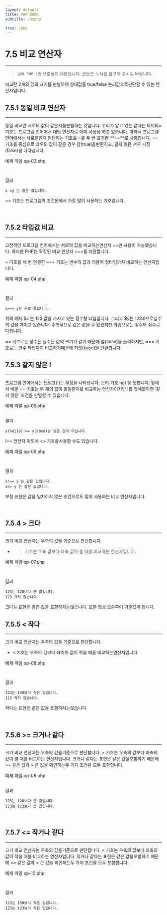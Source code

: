 ```yaml
---
layout: default
title: PHP BOOK
subtitle: numphp

tree: /php
---
```


# 7.5 비교 연산자
---
> `넘버 PHP 1권` 보충정리 내용입니다. 원문은 도서를 참고해 주시길 바랍니다.

비교란 2개의 값의 크기를 판별하여 상태값을 true/false 논리값으로판단할 수 있는 연산자입니다.
<br>

## 7.5.1 동일 비교 연산자
---
동일 비교란 서로의 값이 같은지를판별하는 것입니다. 
우리가 알고 있는 같다는 의미의= 기호는 프로그램 언어에서 대입 연산자로 이미 사용을 하고 있습니다.
따라서 프로그램 언어에서는 서로같은지 판단하는 기호로 =를 두 번 표기한 **==**로 사용합니다.
== 기호를 중심으로 좌우의 값이 같은 경우 참(true)을반환하고, 같지 않은 겨우 거짓(false)을 나타냅니다.

예제 파일 op-03.php
```
 
```

결과
```
x =y 는 같은 값입니다.
```
== 기호는 프로그램의 조건문에서 가장 많이 사용하는 기호입니다.

<br>
 
## 7.5.2 타입값 비교
---
고전적인 프로그램 언어에서는 서로의 값을 비교하는연산자 ==만 사용이 가능했습니다. 하지만 PHP는 확장된 비교 연산자 ===를 지원합니다.

= 기호를 세 번 연결한 === 기호는 변수의 값과 더불어 형타입까지 비교하는 연산자입니다.

예제 파일 op-04.php
```
 
```
결과
```
x=== y는 서로 틀립니다.
```

위의 예제 $x 는 123 값을 가지고 있는 정수형 타입입니다. 그리고 $y는 123.0으로실수의 값을 가지고 있습니다. 수학적으로 값은 같을 수 있겠지만 타입으로는 정수와 실수로 다릅니다.

== 기호로는 정수든 실수든 값의 크기가 같기 때문에 참(false)을 출력하지만, === 기호로는 변수 타입까지 비교하기때문에 거짓(false)을 반환합니다.
<br>

## 7.5.3 같지 않은 !
---
프로그램 언어에서는 느낌표(!)는 부정을 나타냅니다. 논리 기호 not 을 뜻합니다. 
앞에서 배운 == 기호는 두 개의 값이 동일한지를 비교하는 연산자이지만 !를 앞에붙이면 ‘같지 않은’ 조건을 판별할 수 있습니다. 

예제 파일 op-05.php 
```
```
결과
```
x(hello)!== y(abcd)는 같은 값이 아닙니다.
```
 
!== 연산자 이외에 <> 기호를사용할 수도 있습니다.

예제 파일 op-06.php
```
 
```

결과
```
x!== y 는 같은 값입니다.
x<> y 는 같은 값입니다.
```

부정 표현은 값을 일치하지 않은 조건으로도 많이 사용하는 비교 연산자입니다.

<br>

## 7.5.4 > 크다
---
크기 비교 연산자는 우측의 값을 기준으로 판단합니다. 
* >기호는 우측 값보다 좌측 값이 클 때를 비교하는 연산자입니다.

예제 파일 op-07.php
```
 
```
결과
```
123는 120보다 큰 값입니다.
123 크지 않습니다.
```
크다는 표현은 같은 값을 포함하지는않습니다. 또한 항상 오른쪽이 기준값이 됩니다.


## 7.5.5 < 작다
---
크기 비교 연산자는 우측의 값을 기준으로 판단합니다.
* < 기호는 우측의 값보다 좌측의 값이 작을 때를 비교하는연산자입니다.

예제 파일 op-08.php
```
 
```

결과
```
123는 150보다 작은 값입니다.
123 작지 않습니다.
```
 
작다는 표현은 같은 값을 포함하지는않습니다.

<br>
 
## 7.5.6 >= 크거나 같다
---
크기 비교 연산자는 우측의 값을기준으로 판단합니다. > 기호는 우측의 값보다 좌측의 값이 클 때를 비교하는 연산자입니다. 
크거나 같다는 표현은 같은 값을포함하기 때문에 == 같은 값과 > 큰 값을 확인하는두 가지 조건을 모두 포함합니다. 

예제 파일 op-09.php
```

```
결과
```
123는 120보다 큰 값입니다.
123는 123보다 큰 값입니다.
```
 
<br>
 
## 7.5.7 <= 작거나 같다
---
크기 비교 연산자는 우측의 값을기준으로 판단합니다. < 기호는 우측의 값보다 좌측의 값이 작을 때를 비교하는 연산자입니다. 
작거나 같다는 표현은 같은 값을포함하기 때문에 == 같은 값과 < 큰 값을 확인하는두 가지 조건을 모두 포함합니다. 

예제 파일 op-10.php
```
 
```
결과
```
123는 150보다 작은 값입니다.
123는 123보다 작은 값입니다.
```


